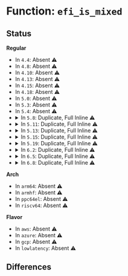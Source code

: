 # Function: <code>efi_is_mixed</code>

## Status
<b>Regular</b>
<ul>
<li>
In <code>4.4</code>: Absent ⚠️
</li>
<li>
In <code>4.8</code>: Absent ⚠️
</li>
<li>
In <code>4.10</code>: Absent ⚠️
</li>
<li>
In <code>4.13</code>: Absent ⚠️
</li>
<li>
In <code>4.15</code>: Absent ⚠️
</li>
<li>
In <code>4.18</code>: Absent ⚠️
</li>
<li>
In <code>5.0</code>: Absent ⚠️
</li>
<li>
In <code>5.3</code>: Absent ⚠️
</li>
<li>
In <code>5.4</code>: Absent ⚠️
</li>
<li>
<details>
<summary>In <code>5.8</code>: Duplicate, Full Inline ⚠️</summary>

**Collision:** Static Duplication

**Inline:** Full

**Transformation:** False

**Instances:**

```
In arch/x86/platform/efi/quirks.c (ffffffff82ce97e7)
Location: arch/x86/include/asm/efi.h:201
Inline: True
Inline callers:
  - arch/x86/platform/efi/quirks.c:efi_free_boot_services
```
```
In arch/x86/platform/efi/efi.c (ffffffff82cea491)
Location: arch/x86/include/asm/efi.h:201
Inline: True
Inline callers:
  - arch/x86/platform/efi/efi.c:__efi_enter_virtual_mode
  - arch/x86/platform/efi/efi.c:kexec_enter_virtual_mode
  - arch/x86/platform/efi/efi.c:efi_map_regions
```
```
In arch/x86/platform/efi/efi_64.c (ffffffff82ceb0cb)
Location: arch/x86/include/asm/efi.h:201
Inline: True
Inline callers:
  - arch/x86/platform/efi/efi_64.c:efi_set_virtual_address_map
  - arch/x86/platform/efi/efi_64.c:efi_setup_page_tables
  - arch/x86/platform/efi/efi_64.c:efi_map_region
```
```
In arch/x86/platform/uv/bios_uv.c (ffffffff82cec099)
Location: arch/x86/include/asm/efi.h:201
Inline: True
Inline callers:
  - arch/x86/platform/uv/bios_uv.c:arch_parse_efi_cmdline
```
</details>
</li>
<li>
<details>
<summary>In <code>5.11</code>: Duplicate, Full Inline ⚠️</summary>

**Collision:** Static Duplication

**Inline:** Full

**Transformation:** False

**Instances:**

```
In arch/x86/platform/efi/quirks.c (ffffffff82fd7252)
Location: arch/x86/include/asm/efi.h:175
Inline: True
Inline callers:
  - arch/x86/platform/efi/quirks.c:efi_free_boot_services
```
```
In arch/x86/platform/efi/efi.c (ffffffff82fd7e79)
Location: arch/x86/include/asm/efi.h:175
Inline: True
Inline callers:
  - arch/x86/platform/efi/efi.c:__efi_enter_virtual_mode
  - arch/x86/platform/efi/efi.c:kexec_enter_virtual_mode
  - arch/x86/platform/efi/efi.c:efi_map_regions
```
```
In arch/x86/platform/efi/efi_64.c (ffffffff82fd894e)
Location: arch/x86/include/asm/efi.h:175
Inline: True
Inline callers:
  - arch/x86/platform/efi/efi_64.c:efi_set_virtual_address_map
  - arch/x86/platform/efi/efi_64.c:efi_setup_page_tables
  - arch/x86/platform/efi/efi_64.c:efi_map_region
```
</details>
</li>
<li>
<details>
<summary>In <code>5.13</code>: Duplicate, Full Inline ⚠️</summary>

**Collision:** Static Duplication

**Inline:** Full

**Transformation:** False

**Instances:**

```
In arch/x86/platform/efi/quirks.c (ffffffff831e1c99)
Location: arch/x86/include/asm/efi.h:183
Inline: True
Inline callers:
  - arch/x86/platform/efi/quirks.c:efi_free_boot_services
```
```
In arch/x86/platform/efi/efi.c (ffffffff831e2a11)
Location: arch/x86/include/asm/efi.h:183
Inline: True
Inline callers:
  - arch/x86/platform/efi/efi.c:efi_enter_virtual_mode
  - arch/x86/platform/efi/efi.c:__efi_enter_virtual_mode
  - arch/x86/platform/efi/efi.c:efi_map_regions
```
```
In arch/x86/platform/efi/efi_64.c (ffffffff831e333e)
Location: arch/x86/include/asm/efi.h:183
Inline: True
Inline callers:
  - arch/x86/platform/efi/efi_64.c:efi_set_virtual_address_map
  - arch/x86/platform/efi/efi_64.c:efi_setup_page_tables
  - arch/x86/platform/efi/efi_64.c:efi_map_region
```
</details>
</li>
<li>
<details>
<summary>In <code>5.15</code>: Duplicate, Full Inline ⚠️</summary>

**Collision:** Static Duplication

**Inline:** Full

**Transformation:** False

**Instances:**

```
In arch/x86/platform/efi/quirks.c (ffffffff832c55a7)
Location: arch/x86/include/asm/efi.h:183
Inline: True
Inline callers:
  - arch/x86/platform/efi/quirks.c:efi_free_boot_services
```
```
In arch/x86/platform/efi/efi.c (ffffffff832c6396)
Location: arch/x86/include/asm/efi.h:183
Inline: True
Inline callers:
  - arch/x86/platform/efi/efi.c:efi_enter_virtual_mode
  - arch/x86/platform/efi/efi.c:__efi_enter_virtual_mode
  - arch/x86/platform/efi/efi.c:efi_map_regions
```
```
In arch/x86/platform/efi/efi_64.c (ffffffff832c6ce1)
Location: arch/x86/include/asm/efi.h:183
Inline: True
Inline callers:
  - arch/x86/platform/efi/efi_64.c:efi_set_virtual_address_map
  - arch/x86/platform/efi/efi_64.c:efi_setup_page_tables
  - arch/x86/platform/efi/efi_64.c:efi_map_region
```
</details>
</li>
<li>
<details>
<summary>In <code>5.19</code>: Duplicate, Full Inline ⚠️</summary>

**Collision:** Static Duplication

**Inline:** Full

**Transformation:** False

**Instances:**

```
In arch/x86/platform/efi/quirks.c (ffffffff83478158)
Location: arch/x86/include/asm/efi.h:190
Inline: True
Inline callers:
  - arch/x86/platform/efi/quirks.c:efi_free_boot_services
```
```
In arch/x86/platform/efi/efi.c (ffffffff83478cfc)
Location: arch/x86/include/asm/efi.h:190
Inline: True
Inline callers:
  - arch/x86/platform/efi/efi.c:__efi_enter_virtual_mode
  - arch/x86/platform/efi/efi.c:kexec_enter_virtual_mode
```
```
In arch/x86/platform/efi/efi_64.c (ffffffff83479ab4)
Location: arch/x86/include/asm/efi.h:190
Inline: True
Inline callers:
  - arch/x86/platform/efi/efi_64.c:efi_set_virtual_address_map
  - arch/x86/platform/efi/efi_64.c:efi_setup_page_tables
  - arch/x86/platform/efi/efi_64.c:efi_map_region
```
</details>
</li>
<li>
<details>
<summary>In <code>6.2</code>: Duplicate, Full Inline ⚠️</summary>

**Collision:** Static Duplication

**Inline:** Full

**Transformation:** False

**Instances:**

```
In arch/x86/platform/efi/quirks.c (ffffffff83ea1f41)
Location: arch/x86/include/asm/efi.h:189
Inline: True
Inline callers:
  - arch/x86/platform/efi/quirks.c:efi_free_boot_services
```
```
In arch/x86/platform/efi/efi.c (ffffffff83ea2ec1)
Location: arch/x86/include/asm/efi.h:189
Inline: True
Inline callers:
  - arch/x86/platform/efi/efi.c:__efi_enter_virtual_mode
  - arch/x86/platform/efi/efi.c:kexec_enter_virtual_mode
```
```
In arch/x86/platform/efi/efi_64.c (ffffffff83ea3e20)
Location: arch/x86/include/asm/efi.h:189
Inline: True
Inline callers:
  - arch/x86/platform/efi/efi_64.c:efi_set_virtual_address_map
  - arch/x86/platform/efi/efi_64.c:efi_setup_page_tables
  - arch/x86/platform/efi/efi_64.c:efi_map_region
```
</details>
</li>
<li>
<details>
<summary>In <code>6.5</code>: Duplicate, Full Inline ⚠️</summary>

**Collision:** Static Duplication

**Inline:** Full

**Transformation:** False

**Instances:**

```
In arch/x86/platform/efi/quirks.c (ffffffff836c61a1)
Location: arch/x86/include/asm/efi.h:193
Inline: True
Inline callers:
  - arch/x86/platform/efi/quirks.c:efi_free_boot_services
```
```
In arch/x86/platform/efi/efi.c (ffffffff836c7111)
Location: arch/x86/include/asm/efi.h:193
Inline: True
Inline callers:
  - arch/x86/platform/efi/efi.c:__efi_enter_virtual_mode
  - arch/x86/platform/efi/efi.c:kexec_enter_virtual_mode
```
```
In arch/x86/platform/efi/efi_64.c (ffffffff836c80d0)
Location: arch/x86/include/asm/efi.h:193
Inline: True
Inline callers:
  - arch/x86/platform/efi/efi_64.c:efi_set_virtual_address_map
  - arch/x86/platform/efi/efi_64.c:efi_setup_page_tables
  - arch/x86/platform/efi/efi_64.c:efi_map_region
```
</details>
</li>
<li>
<details>
<summary>In <code>6.8</code>: Duplicate, Full Inline ⚠️</summary>

**Collision:** Static Duplication

**Inline:** Full

**Transformation:** False

**Instances:**

```
In arch/x86/platform/efi/quirks.c (ffffffff838f6da1)
Location: arch/x86/include/asm/efi.h:166
Inline: True
Inline callers:
  - arch/x86/platform/efi/quirks.c:efi_free_boot_services
```
```
In arch/x86/platform/efi/efi.c (ffffffff838f7d11)
Location: arch/x86/include/asm/efi.h:166
Inline: True
Inline callers:
  - arch/x86/platform/efi/efi.c:__efi_enter_virtual_mode
  - arch/x86/platform/efi/efi.c:kexec_enter_virtual_mode
```
```
In arch/x86/platform/efi/efi_64.c (ffffffff838f8cd0)
Location: arch/x86/include/asm/efi.h:166
Inline: True
Inline callers:
  - arch/x86/platform/efi/efi_64.c:efi_set_virtual_address_map
  - arch/x86/platform/efi/efi_64.c:efi_setup_page_tables
  - arch/x86/platform/efi/efi_64.c:efi_map_region
```
</details>
</li>
</ul>
<b>Arch</b>
<ul>
<li>
In <code>arm64</code>: Absent ⚠️
</li>
<li>
In <code>armhf</code>: Absent ⚠️
</li>
<li>
In <code>ppc64el</code>: Absent ⚠️
</li>
<li>
In <code>riscv64</code>: Absent ⚠️
</li>
</ul>
<b>Flavor</b>
<ul>
<li>
In <code>aws</code>: Absent ⚠️
</li>
<li>
In <code>azure</code>: Absent ⚠️
</li>
<li>
In <code>gcp</code>: Absent ⚠️
</li>
<li>
In <code>lowlatency</code>: Absent ⚠️
</li>
</ul>

## Differences
